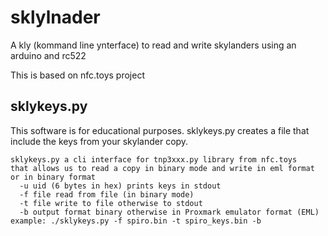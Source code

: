 # sklylnader
A kly (kommand line ynterface) to read and write skylanders using an arduino and rc522

This is based on nfc.toys project 


## sklykeys.py
This software is for educational purposes.
sklykeys.py creates a file that include the keys from your skylander copy.
```
sklykeys.py a cli interface for tnp3xxx.py library from nfc.toys 
that allows us to read a copy in binary mode and write in eml format
or in binary format
  -u uid (6 bytes in hex) prints keys in stdout
  -f file read from file (in binary mode)
  -t file write to file otherwise to stdout
  -b output format binary otherwise in Proxmark emulator format (EML)
example: ./sklykeys.py -f spiro.bin -t spiro_keys.bin -b
```
